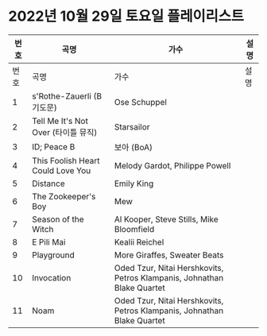 # 2022년 10월 29일 토요일 플레이리스트

| 번호 | 곡명 | 가수 | 설명 |
|------|------|------|------|
| 번호 | 곡명 | 가수 | 설명 |
| 1 | s'Rothe-Zauerli (B기도문) | Ose Schuppel |  |
| 2 | Tell Me It's Not Over (타이틀 뮤직) | Starsailor |  |
| 3 | ID; Peace B | 보아 (BoA) |  |
| 4 | This Foolish Heart Could Love You | Melody Gardot, Philippe Powell |  |
| 5 | Distance | Emily King |  |
| 6 | The Zookeeper's Boy | Mew |  |
| 7 | Season of the Witch | Al Kooper, Steve Stills, Mike Bloomfield |  |
| 8 | E Pili Mai | Kealii Reichel |  |
| 9 | Playground | More Giraffes, Sweater Beats |  |
| 10 | Invocation | Oded Tzur, Nitai Hershkovits, Petros Klampanis, Johnathan Blake Quartet |  |
| 11 | Noam | Oded Tzur, Nitai Hershkovits, Petros Klampanis, Johnathan Blake Quartet |  |
